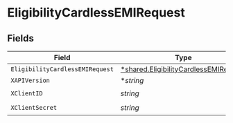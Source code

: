 # EligibilityCardlessEMIRequest


## Fields

| Field                                                                                         | Type                                                                                          | Required                                                                                      | Description                                                                                   |
| --------------------------------------------------------------------------------------------- | --------------------------------------------------------------------------------------------- | --------------------------------------------------------------------------------------------- | --------------------------------------------------------------------------------------------- |
| `EligibilityCardlessEMIRequest`                                                               | [*shared.EligibilityCardlessEMIRequest](../../models/shared/eligibilitycardlessemirequest.md) | :heavy_minus_sign:                                                                            | N/A                                                                                           |
| `XAPIVersion`                                                                                 | **string*                                                                                     | :heavy_minus_sign:                                                                            | N/A                                                                                           |
| `XClientID`                                                                                   | *string*                                                                                      | :heavy_check_mark:                                                                            | N/A                                                                                           |
| `XClientSecret`                                                                               | *string*                                                                                      | :heavy_check_mark:                                                                            | N/A                                                                                           |